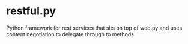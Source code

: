 # restful.py
Python framework for rest services that sits on top of web.py and uses content negotiation to delegate through to methods

